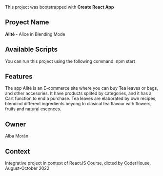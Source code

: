 This project was bootstrapped with <b>Create React App </b>

## Proyect Name

<b>Alité </b> - Alice in Blending Mode 


## Available Scripts

You can run this project using the following command: npm start

## Features
The app Alité is an E-commerce site where you can buy Tea leaves or bags, and other accesories. 
It have products splited by categories, and it has a Cart function to end a purchase.
Tea leaves are elaborated by own recipes, blendind different ingredients beyong to clasical tea flavour with flowers, fruits and natural escences.

## Owner
Alba Morán

## Context
Integrative project in context of ReactJS Course, dicted by CoderHouse, August-October 2022


